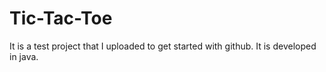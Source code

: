 # Tic-Tac-Toe
It is a test project that I uploaded to get started with github.
It is developed in java.
